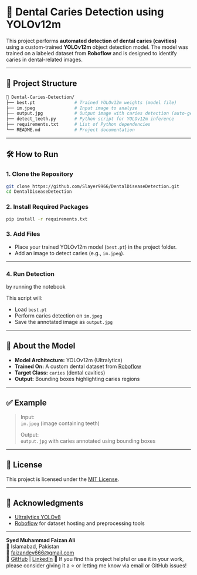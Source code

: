 # 🦷 Dental Caries Detection using YOLOv12m

This project performs **automated detection of dental caries (cavities)** using a custom-trained **YOLOv12m** object detection model. The model was trained on a labeled dataset from **Roboflow** and is designed to identify caries in dental-related images.

---

## 📂 Project Structure

```bash
📁 Dental-Caries-Detection/
├── best.pt               # Trained YOLOv12m weights (model file)
├── im.jpeg               # Input image to analyze
├── output.jpg            # Output image with caries detection (auto-generated)
├── detect_teeth.py       # Python script for YOLOv12m inference
├── requirements.txt      # List of Python dependencies
└── README.md             # Project documentation
```

---

## 🛠️ How to Run

### 1. Clone the Repository

```bash
git clone https://github.com/Slayer9966/DentalDiseaseDetection.git
cd DentalDiseaseDetection
```

### 2. Install Required Packages

```bash
pip install -r requirements.txt
```



### 3. Add Files

- Place your trained YOLOv12m model (`best.pt`) in the project folder.
- Add an image to detect caries (e.g., `im.jpeg`).

---

### 4. Run Detection

by running the notebook

This script will:
- Load `best.pt`
- Perform caries detection on `im.jpeg`
- Save the annotated image as `output.jpg`

---

## 🧠 About the Model

- **Model Architecture:** YOLOv12m (Ultralytics)
- **Trained On:** A custom dental dataset from [Roboflow](https://roboflow.com/)
- **Target Class:** `caries` (dental cavities)
- **Output:** Bounding boxes highlighting caries regions

---

## ✅ Example

> Input:  
> `im.jpeg` (image containing teeth)  
>
> Output:  
> `output.jpg` with caries annotated using bounding boxes

---

## 📃 License

This project is licensed under the [MIT License](https://github.com/Slayer9966/DentalDiseaseDetection/blob/main/LICENSE).

---

## 🙌 Acknowledgments

- [Ultralytics YOLOv8](https://github.com/ultralytics/ultralytics)
- [Roboflow](https://roboflow.com/) for dataset hosting and preprocessing tools

---

**Syed Muhammad Faizan Ali**  
📍 Islamabad, Pakistan  
📧 faizandev666@gmail.com  
🔗 [GitHub](https://github.com/Slayer9966) | [LinkedIn](https://www.linkedin.com/in/faizan-ali-7b4275297/)
📢 If you find this project helpful or use it in your work, please consider giving it a ⭐ or letting me know via email or GitHub issues!
